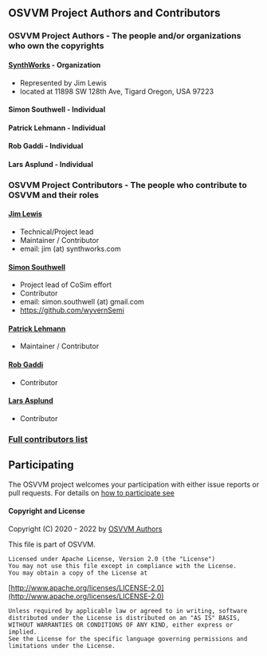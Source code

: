 ## OSVVM Project Authors and Contributors

### OSVVM Project Authors - The people and/or organizations who own the copyrights

#### [SynthWorks](https://SynthWorks.com) - Organization
  * Represented by Jim Lewis
  * located at 11898 SW 128th Ave,  Tigard  Oregon, USA  97223
  
#### Simon Southwell - Individual

#### Patrick Lehmann - Individual

#### Rob Gaddi - Individual

#### Lars Asplund - Individual

### OSVVM Project Contributors - The people who contribute to OSVVM and their roles

#### [Jim Lewis](https://opensource.ieee.org/jim)
  * Technical/Project lead
  * Maintainer / Contributor
  * email: jim (at) synthworks.com

#### [Simon Southwell](https://www.linkedin.com/in/simon-southwell-7684482/)
  * Project lead of CoSim effort
  * Contributor
  * email:  simon.southwell (at) gmail.com
  * https://github.com/wyvernSemi

#### [Patrick Lehmann](https://opensource.ieee.org/patrick.lehmann)
* Maintainer / Contributor

#### [Rob Gaddi](https://opensource.ieee.org/)
* Contributor

#### [Lars Asplund](https://opensource.ieee.org/)
* Contributor


### [Full contributors list](https://opensource.ieee.org/OSVVM/OsvvmLibraries/-/graphs/master)


## Participating  
The OSVVM project welcomes your participation with either 
issue reports or pull requests.
For details on [how to participate see](https://opensource.ieee.org/osvvm/OsvvmLibraries/-/blob/master/CONTRIBUTING.md)


#### Copyright and License

Copyright (C) 2020 - 2022 by [OSVVM Authors](AUTHORS.md)   

This file is part of OSVVM.

    Licensed under Apache License, Version 2.0 (the "License")
    You may not use this file except in compliance with the License.
    You may obtain a copy of the License at

  [http://www.apache.org/licenses/LICENSE-2.0](http://www.apache.org/licenses/LICENSE-2.0)

    Unless required by applicable law or agreed to in writing, software
    distributed under the License is distributed on an "AS IS" BASIS,
    WITHOUT WARRANTIES OR CONDITIONS OF ANY KIND, either express or implied.
    See the License for the specific language governing permissions and
    limitations under the License.
